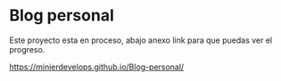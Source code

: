 <h1>Blog personal</h1>

<p> Este proyecto esta en proceso, abajo anexo link para que puedas ver el progreso.</p>

https://minierdevelops.github.io/Blog-personal/
